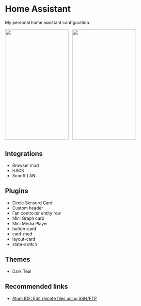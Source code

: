 # Home Assistant

My personal home assistant configuration.

<img src="https://i.ibb.co/pjd54qZ/5763-C956-0017-46-D3-92-DB-D12-FFBFF50-E2.jpg" width="209.95" height="363.35">&nbsp;&nbsp;&nbsp;<img src="https://i.ibb.co/4Sd9xHy/IMG-2800.jpg" width="209.95" height="363.35">

## Integrations

* Browser mod
* HACS
* Sonoff LAN

## Plugins

* Circle Sensord Card
* Custom header
* Fan controller entity row
* Mini Graph card
* Mini Media Player
* button-card
* card-mod
* layout-card
* state-switch

## Themes

* Dark Teal

## Recommended links

* [Atom IDE: Edit remote files using SSH/FTP](https://atom.io/packages/remote-edit-ni)
